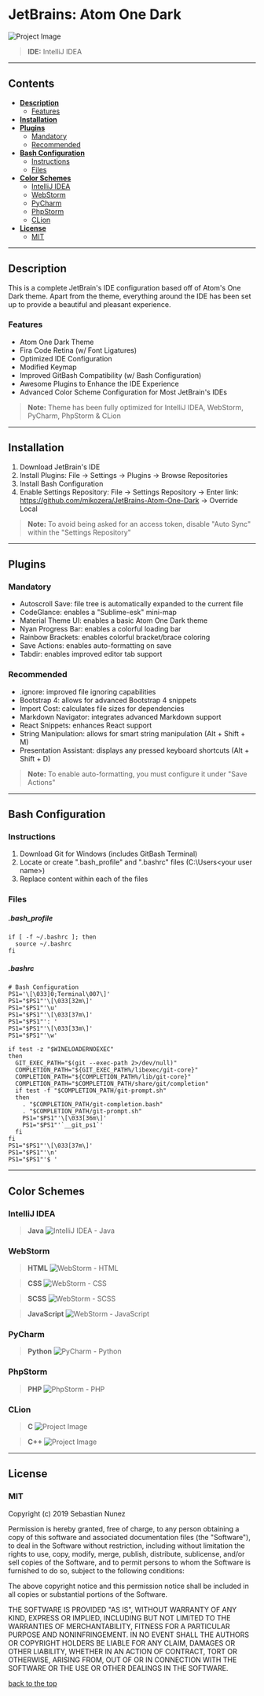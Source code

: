 # JetBrains: Atom One Dark

![Project Image](https://lh3.googleusercontent.com/mYzpNKYNA8o8xQqm7Ih1sQfPeRKi-Ns-4RGaB6bK-mwfRv2AbkOg7iBKr9WrB60ioB7vi5nhYeB-6i0j3TE0F1eRnTdsEy5wX2TjHw=w1867-h969-rw-no)

> **IDE:** IntelliJ IDEA

---

## **Contents**

- [**Description**](#description)
  - [Features](#features)
- [**Installation**](#installation)
- [**Plugins**](#plugins)
  - [Mandatory](#mandatory)
  - [Recommended](#recommended)
- [**Bash Configuration**](#bash-configuration)
  - [Instructions](#instructions)
  - [Files](#files)
- [**Color Schemes**](#color-schemes)
  - [IntelliJ IDEA](#intellij-idea)
  - [WebStorm](#webstorm)
  - [PyCharm](#pycharm)
  - [PhpStorm](#phpstorm)
  - [CLion](#clion)
- [**License**](#license)
  - [MIT](#mit)
  
---

## **Description**
This is a complete JetBrain's IDE configuration based off of Atom's One Dark theme. Apart from the theme, everything around the IDE has been set up to provide a beautiful and pleasant experience. 

### Features
- Atom One Dark Theme
- Fira Code Retina (w/ Font Ligatures)
- Optimized IDE Configuration
- Modified Keymap
- Improved GitBash Compatibility (w/ Bash Configuration)
- Awesome Plugins to Enhance the IDE Experience 
- Advanced Color Scheme Configuration for Most JetBrain's IDEs

> **Note:** Theme has been fully optimized for IntelliJ IDEA, WebStorm, PyCharm, PhpStorm  & CLion

---

## **Installation**
1. Download JetBrain's IDE
2. Install Plugins: File -> Settings -> Plugins -> Browse Repositories 
3. Install Bash Configuration
4. Enable Settings Repository: File -> Settings Repository -> Enter link: https://github.com/mikozera/JetBrains-Atom-One-Dark -> Override Local 

> **Note:** To avoid being asked for an access token, disable "Auto Sync" within the "Settings Repository"

---

## **Plugins**

### Mandatory
- Autoscroll Save: file tree is automatically expanded to the current file
- CodeGlance: enables a "Sublime-esk" mini-map
- Material Theme UI: enables a basic Atom One Dark theme
- Nyan Progress Bar: enables a colorful loading bar
- Rainbow Brackets: enables colorful bracket/brace coloring
- Save Actions: enables auto-formatting on save 
- Tabdir: enables improved editor tab support

### Recommended
- .ignore: improved file ignoring capabilities
- Bootstrap 4: allows for advanced Bootstrap 4 snippets
- Import Cost: calculates file sizes for dependencies
- Markdown Navigator: integrates advanced Markdown support
- React Snippets: enhances React support
- String Manipulation: allows for smart string manipulation (Alt + Shift + M)
- Presentation Assistant: displays any pressed keyboard shortcuts (Alt + Shift + D)

> **Note:** To enable auto-formatting, you must configure it under "Save Actions"

---

## **Bash Configuration**

### Instructions
1. Download Git for Windows (includes GitBash Terminal)
2. Locate or create ".bash_profile" and ".bashrc" files (C:\Users\<your user name>)
3. Replace content within each of the files

### Files
##### .bash_profile
```
if [ -f ~/.bashrc ]; then
  source ~/.bashrc
fi
```

##### .bashrc
```
# Bash Configuration
PS1='\[\033]0;Terminal\007\]'
PS1="$PS1"'\[\033[32m\]' 
PS1="$PS1"'\u' 
PS1="$PS1"'\[\033[37m\]' 
PS1="$PS1"': ' 
PS1="$PS1"'\[\033[33m\]' 
PS1="$PS1"'\w' 

if test -z "$WINELOADERNOEXEC"
then
  GIT_EXEC_PATH="$(git --exec-path 2>/dev/null)"
  COMPLETION_PATH="${GIT_EXEC_PATH%/libexec/git-core}"
  COMPLETION_PATH="${COMPLETION_PATH%/lib/git-core}"
  COMPLETION_PATH="$COMPLETION_PATH/share/git/completion"
  if test -f "$COMPLETION_PATH/git-prompt.sh"
  then
    . "$COMPLETION_PATH/git-completion.bash"
    . "$COMPLETION_PATH/git-prompt.sh"
    PS1="$PS1"'\[\033[36m\]' 
    PS1="$PS1"'`__git_ps1`' 
  fi
fi
PS1="$PS1"'\[\033[37m\]' 
PS1="$PS1"'\n' 
PS1="$PS1"'$ ' 
```
---

## **Color Schemes**

### IntelliJ IDEA
> **Java** 
![IntelliJ IDEA - Java](https://lh3.googleusercontent.com/tmuriilklF0aD6bPOkxEBGEa8ii2JCjBetBMW-0a91wcYiSLH_fsfBsdM8M76h8f2Xa6ltSyh9fZ0A=w1866-h969-rw-no)


### WebStorm
> **HTML**
![WebStorm - HTML](https://lh3.googleusercontent.com/CbbAhtR4n-S1wMweHfyKHe06vv9cTJx32zI0HUW5apbqByVLawxHyFsJt6gj6Rb0FRCuB_JM05rLXF39j1IM3dFOFVj7YOBRjL5V=w1872-h969-rw-no)

> **CSS**
![WebStorm - CSS](https://lh3.googleusercontent.com/12Z-HSwgx1tKG8TV9cGaiVnQPG_CRt7zk7uk9GT93r6pD9IIJ6kVECHbXfUpWNXUMhPUSGSpQzQsGS3h4vEs86QB8QdzqvvJY6sX=w1868-h969-rw-no)

> **SCSS** 
![WebStorm - SCSS](https://lh3.googleusercontent.com/eqPWMnVP99z7PoSPNoFz9XgwwL38kQBfH06mcgD1uYpDrjZ9xSVMhBnRIaxxYHqPE-y4sETQW6MXnhuWK7tbdF4ROVh_aSxLOXlU=w1867-h969-rw-no)

> **JavaScript** 
![WebStorm - JavaScript](https://lh3.googleusercontent.com/vJBKtFMuFgzfMR0EBwJpuwgBm6SY5MYW_BA-cCXAI2c3rA6IJrPRazXwHtNgjEDboqUUVLrDy5BKO6rNe_9BH-I-Lv1oX5xDPY-l=w1870-h969-rw-no)

### PyCharm
> **Python**
![PyCharm - Python](https://lh3.googleusercontent.com/6KALxyKTrtqEZGJf4-7YIeFV9WOaxZSct7rOGMggKjmyeXwNpCWuzX68dBernUcA75cAFHC8S5rZQg=w1868-h969-rw-no)

### PhpStorm
> **PHP**
![PhpStorm - PHP](https://lh3.googleusercontent.com/KLOKE9UOKNVTEPIwsDAV9IOmLFDGL4wx17H1E8ixlCnGy82a3H75NMlNBVxIX03grhhDW8G6RzrY2Q=w1874-h969-rw-no)

### CLion
> **C**
![Project Image](https://lh3.googleusercontent.com/cF8iBfkXUrR0aSGDVxDFZgo0I3z6sTGC2pAIcUVr6bDS_hQuE_Ay4QjnhaaOGQCvm41rAf6JF69QEhsrusFQkFeL9IEboQUhwL4bIQ=w1868-h969-rw-no)

> **C++**
![Project Image](https://lh3.googleusercontent.com/K5kkt-YaZV5QStjbVdIiR9MXB6SaYyFObd0LuP0b4JglGhFAuJ64WcF0Tdctl2EAAU9EaMEyoQ978A=w1867-h969-rw-no)
---
## **License**

### MIT

Copyright (c) 2019 Sebastian Nunez

Permission is hereby granted, free of charge, to any person obtaining a copy
of this software and associated documentation files (the "Software"), to deal
in the Software without restriction, including without limitation the rights
to use, copy, modify, merge, publish, distribute, sublicense, and/or sell
copies of the Software, and to permit persons to whom the Software is
furnished to do so, subject to the following conditions:

The above copyright notice and this permission notice shall be included in all
copies or substantial portions of the Software.

THE SOFTWARE IS PROVIDED "AS IS", WITHOUT WARRANTY OF ANY KIND, EXPRESS OR
IMPLIED, INCLUDING BUT NOT LIMITED TO THE WARRANTIES OF MERCHANTABILITY,
FITNESS FOR A PARTICULAR PURPOSE AND NONINFRINGEMENT. IN NO EVENT SHALL THE
AUTHORS OR COPYRIGHT HOLDERS BE LIABLE FOR ANY CLAIM, DAMAGES OR OTHER
LIABILITY, WHETHER IN AN ACTION OF CONTRACT, TORT OR OTHERWISE, ARISING FROM,
OUT OF OR IN CONNECTION WITH THE SOFTWARE OR THE USE OR OTHER DEALINGS IN THE
SOFTWARE.

[back to the top](#jetbrains-atom-one-dark)
